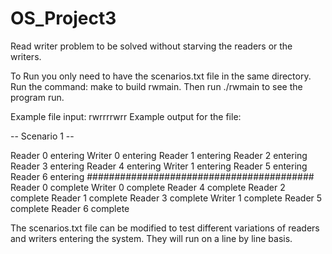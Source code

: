 # OS_Project3
Read writer problem to be solved without starving the readers or the writers.

To Run you only need to have the scenarios.txt file in the same directory. 
Run the command: make 
to build rwmain.
Then run ./rwmain to see the program run. 

Example file input:
rwrrrrwrr
Example output for the file:


 -- Scenario 1 -- 

Reader 0 entering
Writer 0 entering
Reader 1 entering
Reader 2 entering
Reader 3 entering
Reader 4 entering
Writer 1 entering
Reader 5 entering
Reader 6 entering
#########################################
Reader 0 complete
Writer 0 complete
Reader 4 complete
Reader 2 complete
Reader 1 complete
Reader 3 complete
Writer 1 complete
Reader 5 complete
Reader 6 complete

The scenarios.txt file can be modified to test different variations of 
readers and writers entering the system. They will run on a line by line basis.